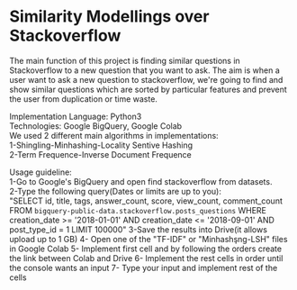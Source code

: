 # Similarity Modellings over Stackoverflow
  The main function of this project is finding similar questions in Stackoverflow to a new question that you want to ask. The aim is when a user want to ask a new question to stackoverflow, we're going to find and show similar questions which are sorted by particular features and prevent the user from duplication or time waste.           
  
  Implementation Language: Python3  
  Technologies: Google BigQuery, Google Colab  
  We used 2 different main algorithms in implementations:  
  1-Shingling-Minhashing-Locality Sentive Hashing  
  2-Term Frequence-Inverse Document Frequence  

Usage guideline:   
  1-Go to Google's BigQuery and open find stackoverflow from datasets.  
  2-Type the following query(Dates or limits are up to you):  
  "SELECT 
  id, title, tags, answer_count, score, view_count, comment_count  
  FROM
  `bigquery-public-data.stackoverflow.posts_questions`
  WHERE
  creation_date >= '2018-01-01'
  AND creation_date <= '2018-09-01'
  AND post_type_id = 1
  LIMIT
  100000"
  3-Save the results into Drive(it allows upload up to 1 GB)
  4- Open one of the "TF-IDF" or "Minhashşng-LSH" files in Google Colab
  5- Implement first cell and by following the orders create the link between Colab and Drive
  6- Implement the rest cells in order until the console wants an input
  7- Type your input and implement rest of the cells 
